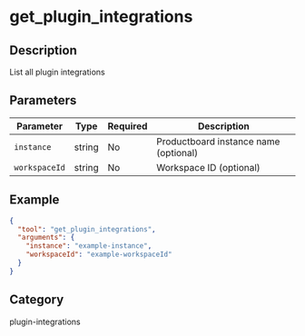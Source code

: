 # get_plugin_integrations

## Description

List all plugin integrations

## Parameters

| Parameter     | Type   | Required | Description                           |
| ------------- | ------ | -------- | ------------------------------------- |
| `instance`    | string | No       | Productboard instance name (optional) |
| `workspaceId` | string | No       | Workspace ID (optional)               |

## Example

```json
{
  "tool": "get_plugin_integrations",
  "arguments": {
    "instance": "example-instance",
    "workspaceId": "example-workspaceId"
  }
}
```

## Category

plugin-integrations
